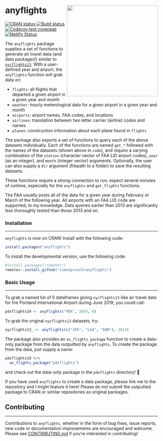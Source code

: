 
# anyflights <a href='https://anyflights.netlify.app/'><img src='https://raw.githubusercontent.com/simonpcouch/anyflights/master/figs/logo.png' align="right" height="300" /></a>

[![CRAN
status](https://www.r-pkg.org/badges/version/anyflights)](https://cran.r-project.org/package=anyflights)
[![Build 
status](https://github.com/simonpcouch/anyflights/workflows/R-CMD-check/badge.svg)](https://github.com/simonpcouch/anyflights/actions)
[![Codecov test
coverage](https://codecov.io/gh/simonpcouch/anyflights/branch/master/graph/badge.svg)](https://app.codecov.io/gh/simonpcouch/anyflights?branch=master)
[![Netlify
Status](https://api.netlify.com/api/v1/badges/da4987b7-5dce-4f76-bd5d-a40b0eaeca5a/deploy-status)](https://anyflights.netlify.app/)

The `anyflights` package supplies a set of functions to generate air
travel data (and data packages\!) similar to
[`nycflights13`](https://github.com/tidyverse/nycflights13). With a
user-defined year and airport, the `anyflights` function will grab data
on:

  - `flights`: all flights that departed a given airport in a given year
    and month
  - `weather`: hourly meterological data for a given airport in a given
    year and month
  - `airports`: airport names, FAA codes, and locations
  - `airlines`: translation between two letter carrier (airline) codes
    and names
  - `planes`: construction information about each plane found in
    `flights`

The package also exports a set of functions to query each of the above
datasets individually. Each of the functions are named `get_*` followed
with the names of the datasets (shown above in `code`), and require a
varying combination of the `station` (character vector of FAA LID
airport codes), `year` (as an integer), and `month` (integer vector)
arguments. Optionally, the user can also supply a `dir` argument
(filepath to a folder) to save the resulting datasets.

These functions require a *strong* connection to run; expect several
minutes of runtime, especially for the `anyflights` and `get_flights`
functions.

The FAA usually posts all of the data for a given year during February
or March of the following year. All airports with an FAA LID code are
supported, to my knowledge. Data queries earlier than 2013 are
significantly less thoroughly tested than those 2013 and on.

### Installation

-----

`anyflights` is now on CRAN\! Install with the following code:

``` r
install.packages("anyflights")
```

To install the developmental version, use the following code:

``` r
#install.packages("remotes")
remotes::install_github("simonpcouch/anyflights")
```

### Basic Usage

-----

To grab a named list of 5 dataframes giving `nycflights13`-like air
travel data for the Portland International Airport during June 2019, you
could call:

``` r
pdxflights19 <- anyflights("PDX", 2019, 6)
```

To grab the original `nycflights13` datasets, try:

``` r
nycflights13_ <- anyflights(c("JFK", "LGA", "EWR"), 2013)
```

The package also provides an `as_flights_package` function to create a
data-only package from the data outputted by `anyflights`. To create the
package from the data, just supply a name:

``` r
pdxflights19 %>%
  as_flights_package("pdxflights")
```

and check out the data-only package in the `pdxflights` directory\! 🐛

If you have used `anyflights` to create a data package, please link me
to the repository and I might feature it here\! Please do not submit the
outputted package to CRAN or similar repositories as original packages.

## Contributing

-----

Contributions to `anyflights`, whether in the form of bug fixes, issue
reports, new code or documentation improvements are encouraged and
welcome. Please see
[CONTRIBUTING.md](https://github.com/simonpcouch/anyflights/blob/master/CONTRIBUTING.md)
if you’re interested in contributing\!
